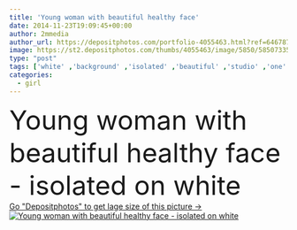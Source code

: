 ```yaml
---
title: 'Young woman with beautiful healthy face'
date: 2014-11-23T19:09:45+00:00
author: 2mmedia
author_url: https://depositphotos.com/portfolio-4055463.html?ref=64678756
image: https://st2.depositphotos.com/thumbs/4055463/image/5850/58507335/api_thumb_450.jpg?forcejpeg=true
type: "post"
tags: ['white' ,'background' ,'isolated' ,'beautiful' ,'studio' ,'one' ,'girl' ,'female' ,'young' ,'beauty' ,'model' ,'fresh' ,'portrait' ,'cute' ,'caucasian' ,'sensuality' ,'health' ,'healthy' ,'head' ,'natural' ,'youth' ,'face' ,'care' ,'brunette' ,'eyes' ,'nice' ,'hand' ,'fashion' ,'skin' ,'pose' ,'pretty' ,'clear' ,'woman' ,'touch' ,'clean' ,'spa' ,'shoulders' ,'touching' ,'sexy' ,'perfect' ,'front' ,'attractive' ,'pampering' ]
categories: 
  - girl
---
```

<div aling="center">
            <font size="60"> Young woman with beautiful healthy face - isolated on white</font>   
</div>
<div>
    <a href='https://depositphotos.com/58507335/stock-photo-young-woman-with-beautiful-healthy.html?ref=64678756' target=_blank > Go "Depositphotos" to get lage size of this picture ->
        <img href='https://depositphotos.com/58507335/stock-photo-young-woman-with-beautiful-healthy.html?ref=64678756' src='https://st2.depositphotos.com/4055463/5850/i/950/depositphotos_58507335-stock-photo-young-woman-with-beautiful-healthy.jpg?forcejpeg=true' alt='Young woman with beautiful healthy face - isolated on white' >
    </a>
</div>

